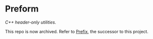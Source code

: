 # Preform

_C++ header-only utilities._

This repo is now archived. Refer to [Prefix][1], the successor to 
this project.

[1]: https://github.com/mgradysaunders/prefix
